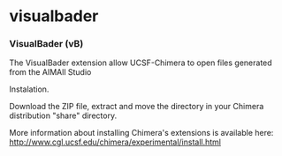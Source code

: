 # visualbader
<h3>VisualBader (vB)</h3>
The VisualBader extension allow UCSF-Chimera to open files generated from the AIMAll Studio

Instalation.

Download the ZIP file, extract and move the directory in 
your Chimera distribution "share" directory.

More information about installing Chimera's extensions is available here:
http://www.cgl.ucsf.edu/chimera/experimental/install.html
